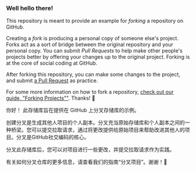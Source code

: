 ### Well hello there!

This repository is meant to provide an example for *forking* a repository on GitHub.

Creating a *fork* is producing a personal copy of someone else's project. Forks act as a sort of bridge between the original repository and your personal copy. You can submit *Pull Requests* to help make other people's projects better by offering your changes up to the original project. Forking is at the core of social coding at GitHub.

After forking this repository, you can make some changes to the project, and submit [a Pull Request](https://github.com/octocat/Spoon-Knife/pulls) as practice.

For some more information on how to fork a repository, [check out our guide, "Forking Projects""](http://guides.github.com/overviews/forking/). Thanks! :sparkling_heart:  

你好！
此存储库旨在提供在 GitHub 上分叉存储库的示例。

创建分叉是生成其他人项目的个人副本。分叉充当原始存储库和个人副本之间的一种桥梁。您可以提交拉取请求，通过将更改提供给原始项目来帮助改进其他人的项目。分叉是GitHub社交编码的核心。

分叉此存储库后，您可以对项目进行一些更改，并提交拉取请求作为实践。

有关如何分叉仓库的更多信息，请查看我们的指南“分叉项目”。谢谢！💖
